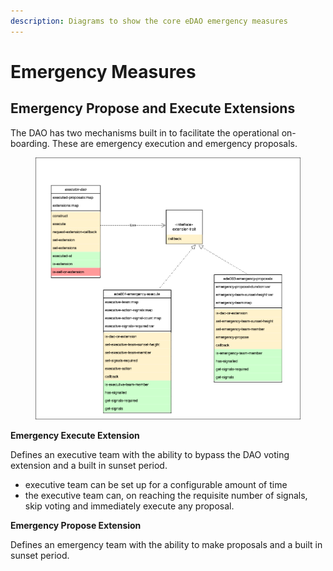 ```yaml
---
description: Diagrams to show the core eDAO emergency measures
---
```


# Emergency Measures

## Emergency Propose and Execute Extensions

The DAO has two mechanisms built in to facilitate the operational on-boarding. These are emergency execution and emergency proposals.

<figure><img src="../.gitbook/assets/eDAO-emergencies_class.drawio.png" alt=""><figcaption></figcaption></figure>

**Emergency Execute Extension**

Defines an executive team with the ability to bypass the DAO voting extension and a built in sunset period.&#x20;

* executive team can be set up for a configurable amount of time
* the executive team can, on reaching the requisite number of signals, skip voting and immediately execute any proposal.

**Emergency Propose Extension**

Defines an emergency team with the ability to make proposals and a built in sunset period.

